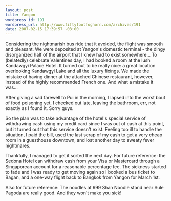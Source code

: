 ```yaml
--- 
layout: post
title: Yangon
wordpress_id: 191
wordpress_url: http://www.fiftyfootfoghorn.com/archives/191
date: 2007-02-15 17:39:57 -03:00
---
```

Considering the nightmarish bus ride that it avoided, the flight was smooth and pleasant. We were deposited at Yangon's domestic terminal - the dingy disorganized half of the airport that I knew had to exist somewhere... To (belatedly) celebrate Valentines day, I had booked a room at the lush Kandawgyi Palace Hotel. It turned out to be really nice: a great location overlooking Kandawgyi Lake and all the luxury fixings. We made the mistake of having dinner at the attached Chinese restaurant, however, instead of the highly recommended French one. And what a mistake it was...

After giving a sad farewell to Pui in the morning, I lapsed into the worst bout of food poisoning yet. I checked out late, leaving the bathroom, err, not exactly as I found it. Sorry guys.

So the plan was to take advantage of the hotel's special service of withdrawing cash using my credit card since I was out of cash at this point, but it turned out that this service doesn't exist. Feeling too ill to handle the situation, I paid the bill, used the last scrap of my cash to get a very cheap room in a guesthouse downtown, and lost another day to sweaty fever nightmares.

Thankfully, I managed to get it sorted the next day. For future reference: the Sedona Hotel can withdraw cash from your Visa or Mastercard through a Singaporean account for a reasonable percentage fee. The sickness started to fade and I was ready to get moving again so I booked a bus ticket to Bagan, and a one-way flight back to Bangkok from Yangon for March 1st.

Also for future reference: The noodles at 999 Shan Noodle stand near Sule Pagoda are really good. And they won't make you sick!

